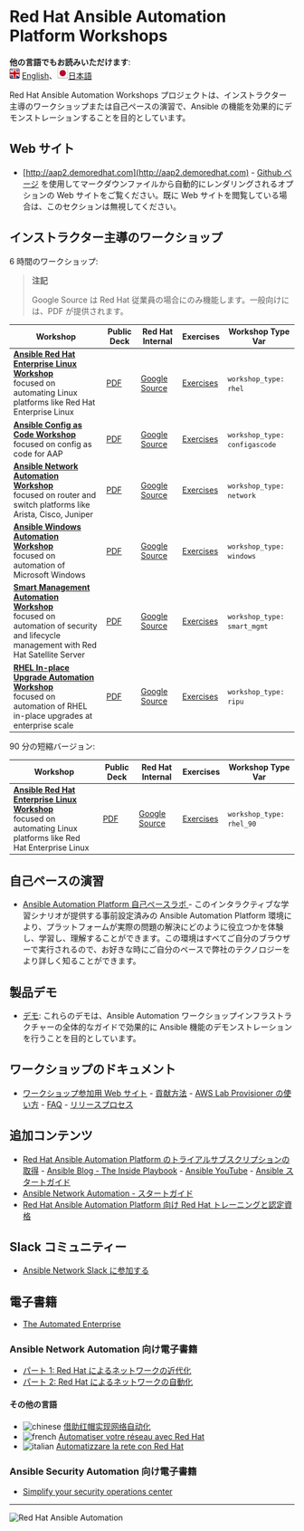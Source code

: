 # Red Hat Ansible Automation Platform Workshops

**他の言語でもお読みいただけます**:
<br>![uk](https://github.com/ansible/workshops/raw/devel/images/uk.png) [English](README.md)、![japan](https://github.com/ansible/workshops/raw/devel/images/japan.png)[日本語](README.ja.md)

Red Hat Ansible Automation Workshops
プロジェクトは、インストラクター主導のワークショップまたは自己ペースの演習で、Ansible
の機能を効果的にデモンストレーションすることを目的としています。

## Web サイト

- [http://aap2.demoredhat.com](http://aap2.demoredhat.com) - [Github
ページ](https://pages.github.com/) を使用してマークダウンファイルから自動的にレンダリングされるオプションの Web
サイトをご覧ください。既に Web サイトを閲覧している場合は、このセクションは無視してください。

## インストラクター主導のワークショップ

6 時間のワークショップ:
>**注記**
>
>Google Source は Red Hat 従業員の場合にのみ機能します。一般向けには、PDF が提供されます。

| Workshop   | Public Deck | Red Hat Internal  | Exercises  | Workshop Type Var   |
|---|---|---|---|---|
| **[Ansible Red Hat Enterprise Linux Workshop](./exercises/ansible_rhel)** <br> focused on automating Linux platforms like Red Hat Enterprise Linux  | [PDF](./decks/ansible_rhel.pdf) | [Google Source](https://docs.google.com/presentation/d/1O2Gj5r_fhjM5Pi5FizrZRInmZ37IlpeKPTP6jSZxEKs/edit?usp=sharing) | [Exercises](./exercises/ansible_rhel)  | `workshop_type: rhel`  |
| **[Ansible Config as Code Workshop](./exercises/ansible_config_as_code)** <br> focused on config as code for AAP | [PDF](./decks/config_as_code.pdf) | [Google Source](https://docs.google.com/presentation/d/1F6W8p0MG878AC3Q1CsNZHfhX5VkEyGKbwDHACQtoLPI) | [Exercises](./exercises/ansible_config_as_code)   | `workshop_type: configascode` |
| **[Ansible Network Automation Workshop](./exercises/ansible_network)** <br> focused on router and switch platforms like Arista, Cisco, Juniper   | [PDF](./decks/ansible_network.pdf) | [Google Source](https://docs.google.com/presentation/d/1PIT-kGAGMVEEK8PsuZCoyzFC5CIzLBwdnftnUsdUNWQ/edit?usp=sharing) | [Exercises](./exercises/ansible_network)  | `workshop_type: network`  |
| **[Ansible Windows Automation Workshop](./exercises/ansible_windows)** <br> focused on automation of Microsoft Windows  | [PDF](./decks/ansible_windows.pdf) | [Google Source](https://docs.google.com/presentation/d/1fGHBNpkvXBfwBC385QswcSOBz0xNzDxEc8ZhbuyIoAE) | [Exercises](./exercises/ansible_windows)   | `workshop_type: windows` |
| **[Smart Management Automation Workshop](./exercises/ansible_smart_mgmt)** <br> focused on automation of  security and lifecycle management with Red Hat Satellite Server | [PDF](./decks/ansible_smart_mgmt.pdf) | [Google Source](https://docs.google.com/presentation/d/135lid9AeSioN4bJexBbv9q0fkJwDibpUQg8aeYjxzTY) | [Exercises](./exercises/ansible_smart_mgmt) | `workshop_type: smart_mgmt`
| **[RHEL In-place Upgrade Automation Workshop](./exercises/ansible_ripu/README.ja.md)** <br> focused on automation of RHEL in-place upgrades at enterprise scale | [PDF](./decks/ansible_ripu.pdf) | [Google Source](https://docs.google.com/presentation/d/1U6i006Th7MQNuL1_0a0KhOSY4GfF1wFsINusDvJvXvo) | [Exercises](./exercises/ansible_ripu) | `workshop_type: ripu`

90 分の短縮バージョン:

| Workshop   | Public Deck  | Red Hat Internal | Exercises  | Workshop Type Var   |
|---|---|---|---|---|
| **[Ansible Red Hat Enterprise Linux Workshop](./exercises/ansible_rhel_90)** <br> focused on automating Linux platforms like Red Hat Enterprise Linux  | [PDF](./decks/ansible_rhel_90.pdf) | [Google Source](https://docs.google.com/presentation/d/1PY1uMh76ChJ0l4v4EANkzwWGXOIT4ktzyu2QOE2MKIk) | [Exercises](./exercises/ansible_rhel_90)  | `workshop_type: rhel_90`  |

## 自己ペースの演習

- [Ansible Automation Platform 自己ペースラボ
](https://www.redhat.com/ja/engage/redhat-ansible-automation-202108061218) -
このインタラクティブな学習シナリオが提供する事前設定済みの Ansible Automation Platform
環境により、プラットフォームが実際の問題の解決にどのように役立つかを体験し、学習し、理解することができます。この環境はすべてご自分のブラウザーで実行されるので、お好きな時にご自分のペースで弊社のテクノロジーをより詳しく知ることができます。

## 製品デモ

- [デモ](https://github.com/ansible/product-demos): これらのデモは、Ansible Automation
ワークショップインフラストラクチャーの全体的なガイドで効果的に Ansible 機能のデモンストレーションを行うことを目的としています。

## ワークショップのドキュメント

- [ワークショップ参加用 Web サイト](docs/attendance/attendance.md)  -
[貢献方法](docs/contribute.md)  - [AWS Lab Provisioner
の使い方](provisioner/README.md)  - [FAQ](docs/faq.md)  -
[リリースプロセス](docs/release.md)

## 追加コンテンツ

- [Red Hat Ansible Automation Platform
のトライアルサブスクリプションの取得](http://red.ht/try_ansible)  - [Ansible Blog - The Inside
Playbook](https://www.ansible.com/blog)  - [Ansible
YouTube](https://youtube.com/ansibleautomation)  - [Ansible
スタートガイド](https://docs.ansible.com/ansible/latest/user_guide/index.html#get)
- [Ansible Network Automation -
スタートガイド](https://docs.ansible.com/ansible/latest/network/getting_started/index.html)
- [Red Hat Ansible Automation Platform 向け Red Hat
トレーニングと認定資格](https://red.ht/aap_training)

## Slack コミュニティー

- [Ansible Network Slack
に参加する](https://join.slack.com/t/ansiblenetwork/shared_invite/zt-3zeqmhhx-zuID9uJqbbpZ2KdVeTwvzw)

## 電子書籍

- [The Automated
Enterprise](https://www.redhat.com/en/engage/automated-enterprise-ebook-20171107?intcmp=7013a000002DXg8AAG)

### Ansible Network Automation 向け電子書籍

  - [パート 1: Red Hat
    によるネットワークの近代化](https://www.ansible.com/resources/ebooks/network-automation-for-everyone?hsLang=en-us)
  - [パート 2: Red Hat
    によるネットワークの自動化](https://www.redhat.com/en/engage/network-automation-ebook-s-202104291219)

#### その他の言語

  - ![chinese](https://github.com/ansible/workshops/raw/devel/images/cn.png)
    [借助红帽实现网络自动化](https://www.redhat.com/rhdc/managed-files/ma-network-automation-technical-e-book-f28378-202104-a4-zh.pdf)
  - ![french](https://github.com/ansible/workshops/raw/devel/images/fr.png)
    [Automatiser votre réseau avec Red
    Hat](https://www.redhat.com/rhdc/managed-files/ma-network-automation-technical-e-book-f28378-202104-a4-fr.pdf)
  - ![italian](https://github.com/ansible/workshops/raw/devel/images/it.png)
    [Automatizzare la rete con Red
    Hat](https://www.redhat.com/rhdc/managed-files/ma-network-automation-technical-e-book-f28378-202104-a4-it.pdf)

### Ansible Security Automation 向け電子書籍

  - [Simplify your security operations
    center](https://www.redhat.com/en/resources/security-automation-ebook?extIdCarryOver=true&sc_cid=7013a000002gyQ2AAI)

---
![Red Hat Ansible
Automation](https://github.com/ansible/workshops/raw/devel/images/rh-ansible-automation-platform.png)
